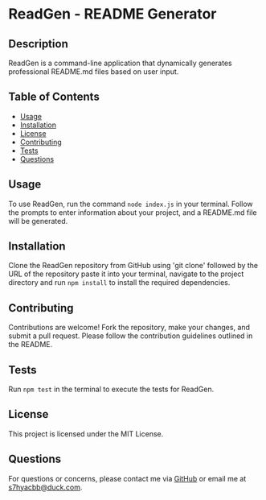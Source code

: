 # ReadGen - README Generator

  ## Description
ReadGen is a command-line application that dynamically generates professional README.md files based on user input.

## Table of Contents
- [Usage](#usage)
- [Installation](#installation)
- [License](#license)
- [Contributing](#contributing)
- [Tests](#tests)
- [Questions](#questions)

## Usage
To use ReadGen, run the command `node index.js` in your terminal. Follow the prompts to enter information about your project, and a README.md file will be generated.

## Installation
Clone the ReadGen repository from GitHub using 'git clone' followed by the URL of the repository paste it into your terminal, navigate to the project directory and run `npm install` to install the required dependencies.

## Contributing
Contributions are welcome! Fork the repository, make your changes, and submit a pull request. Please follow the contribution guidelines outlined in the README.

## Tests
Run `npm test` in the terminal to execute the tests for ReadGen.

## License
This project is licensed under the MIT License. 

## Questions
For questions or concerns, please contact me via [GitHub](https://github.com/DanielaDeMoura) or email me at s7hyacbb@duck.com.

